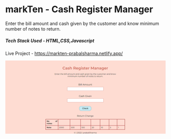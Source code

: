 #  markTen - Cash Register Manager

Enter the bill amount and cash given by the customer and know minimum number of notes to return.
##### Tech Stack Used - HTML,CSS,Javascript

Live Project - https://markten-prabalsharma.netlify.app/

![](https://raw.githubusercontent.com/prabalsh19/markTen/main/cash.PNG)
